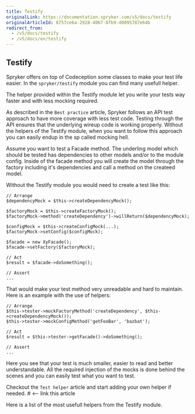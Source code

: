 ```yaml
---
title: Testify
originalLink: https://documentation.spryker.com/v5/docs/testify
originalArticleId: 8757ce6a-2928-4067-8fb9-d0095787e64b
redirect_from:
  - /v5/docs/testify
  - /v5/docs/en/testify
---
```


## Testify
Spryker offers on top of Codeception some classes to make your test life easier. In the `spryker/testify` module you can find many usefull helper.

The helper provided within the Testify module let you write your tests way faster and with less mocking required.

As described in the `Best practice` article, Spryker follows an API test approach to have more coverage with less test code. Testing through the API ensures that the underlying wireup code is working properly. Without the helpers of the Testify module, when you want to follow this approach you can easily endup in the sp called mocking hell. 

Assume you want to test a Facade method. The underling model which should be tested has dependencies to other models and/or to the module config. Inside of the facade method you will create the model through the factory including it's dependencies and call a method on the createed model.

Without the Testify module you would need to create a test like this:
```
// Arrange
$dependencyMock = $this->createDependencyMock();

$factoryMock = $this->createFactoryMock();
$factoryMock->method('createDependency')->willReturn($dependencyMock);

$configMock = $this->createConfigMock(...);
$factoryMock->setConfig($configMock);

$facade = new XyFacade();
$facade->setFactory($factoryMock);

// Act
$result = $facade->doSomething();

// Assert
...
```
That would make your test method very unreadable and hard to maintain.
Here is an example with the use of helpers:
```
// Arrange
$this->tester->mockFactoryMethod('createDependency', $this->createDependencyMock());
$this->tester->mockConfigMethod('getFooBar', 'bazbat');

// Act
$result = $this->tester->getFacade()->doSomething();

// Assert
...

```
Here you see that your test is much smaller, easier to read and better understandable. All the required injection of the mocks is done behind the scenes and you can easily test what you want to test.

Checkout the `Test helper` article and start adding your own helper if needed. # <-- link this article

Here is a list of the most usefull helpers from the Testify module.


